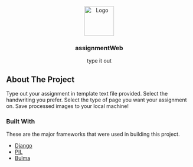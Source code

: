 <br />
<p align="center">
  <a href="https://github.com/porcelaincode/assignmentWeb">
        <img src="https://img.icons8.com/cotton/344/regular-document.png" alt="Logo" width="80" height="80">
  </a>

  <h3 align="center">assignmentWeb</h3>

  <p align="center">
   type it out
  </p>
</p>

## About The Project

Type out your assignment in template text file provided. Select the handwriting you prefer. Select the type of page you want your assignment on. Save processed images to your local machine!

### Built With

These are the major frameworks that were used in building this project.

- [Django](https://www.djangoproject.com)
- [PIL](https://pypi.org/project/Pillow/)
- [Bulma](https://bulma.io/)
